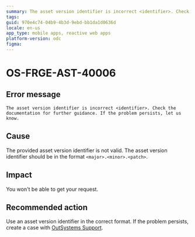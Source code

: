 ```yaml
---
summary: The asset version identifier is incorrect <identifier>. Check the documentation for further guidance. If the problem persists, let us know.
tags:
guid: 970e4c74-04b9-4b3d-9ebd-bb1da1d0636d
locale: en-us
app_type: mobile apps, reactive web apps
platform-version: odc
figma:
---
```


# OS-FRGE-AST-40006

## Error message

`The asset version identifier is incorrect <identifier>. Check the documentation for further guidance. If the problem persists, let us know.`

## Cause

The provided asset version identifier is not valid. The asset version identifier should be in the format `<major>.<minor>.<patch>`.

## Impact

You won't be able to get your request.

## Recommended action

Use an asset version identifier in the correct format.
If the problem persists, create a case with [OutSystems Support](https://www.outsystems.com/support/portal/open-support-case?ErrorCode=OS-FRGE-AST-40006).

